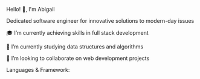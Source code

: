  
Hello! 👋, I'm Abigail

Dedicated software engineer for innovative solutions to modern-day issues

🎓 I’m currently achieving skills in full stack development

🧠 I’m currently studying data structures and algorithms

🤝 I’m looking to collaborate on web development projects

Languages & Framework:
